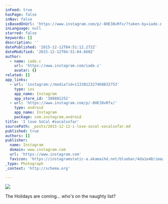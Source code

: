 ```yaml
---
inFeed: true
hasPage: false
inNav: false
isBasedOnUrl: 'https://www.instagram.com/p/-8HE38vRfx/?taken-by=iade.c'
inLanguage: null
starred: false
keywords: []
description: ''
datePublished: '2015-12-12T04:51:12.272Z'
dateModified: '2015-12-12T04:51:04.660Z'
author:
  - name: iade.c
    url: 'https://www.instagram.com/iade.c'
    avatar: {}
related: []
app_links:
  - url: 'instagram://media?id=1133812327468832753'
    type: ios
    app_name: Instagram
    app_store_id: '389801252'
  - url: 'https://www.instagram.com/p/-8HE38vRfx/'
    type: android
    app_name: Instagram
    package: com.instagram.android
title: 'I love SoCal #socalsofar'
sourcePath: _posts/2015-12-12-i-love-socal-socalsofar.md
published: true
authors: []
publisher:
  name: Instagram
  domain: www.instagram.com
  url: 'https://www.instagram.com'
  favicon: 'https://instagramstatic-a.akamaihd.net/bluebar/4da1e40/images/ico/favicon.ico'
_type: Photograph
_context: 'http://schema.org'

---
```

![](https://s3-us-west-2.amazonaws.com/the-grid-img/p/078ee31f4b17366bf398a793b60467f5d37b65d4.jpg)

The Holidays are coming... who's on the naughty list?